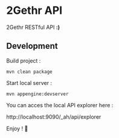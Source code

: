 # 2Gethr API

2Gethr RESTful API **:)**

## Development

Build project :

`mvn clean package`

Start local server :

`mvn appengine:devserver`

You can acces the local API explorer here :

http://localhost:9090/_ah/api/explorer

Enjoy ! :dancers:
